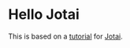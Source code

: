 # Hello Jotai

This is based on a [tutorial](https://tutorial.jotai.org/quick-start/intron) for [Jotai](https://jotai.org/).
